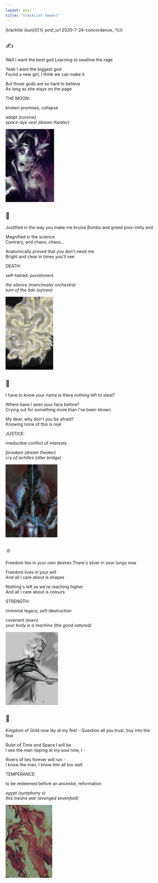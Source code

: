 ```yaml
---
layout: post
title: "tracklist (moon)"
---
```


[tracklist (sun)]({% post_url 2020-7-24-concordance_ %})

<style>
  h2 {
    font-weight: normal;
  }
</style>

## ✍
<div markdown="1" class="grid three-lines">
Well I want the best god  
Learning to swallow the rage

Yeah I want the biggest god  
Found a new girl, I think we can make it

But those gods are so hard to believe  
As long as she stays on the page

THE MOON:

broken promises, collapse

*adapt (cursive)  
space-dye vest (dream theater)*

<p style="grid-row-start: span 3;">
    <img src="/exul-mater/assets/idyll.png" style="max-height: 15rem;">
</p>
</div>

## 🐅
<div markdown="1" class="grid three-lines">
Justified in the way you make me bruise  
Bombs and greed prox-imity and

Magnified in the science  
Contrary, and chaos, chaos...

Anatomically proved that you don't need me  
Bright and clear in times you'll see

DEATH:

self-hatred, punishment

*the silence (manchester orchestra)  
turn of the tide (sylvan)*

<p style="grid-row-start: span 3;">
    <img src="/exul-mater/assets/lantern.png" style="max-height: 15rem;">
</p>
</div>

## 🎯
<div markdown="1" class="grid three-lines">
I have to know your name  
Is there nothing left to steal?

Where have I seen your face before?  
Crying out for something more than I’ve been shown

My dear, why don't you be afraid?  
Knowing none of this is real

JUSTICE:

irreducible conflict of interests

*forsaken (dream theater)  
cry of achilles (alter bridge)*

<p style="grid-row-start: span 3;">
    <img src="/exul-mater/assets/guardian_.png" style="max-height: 15rem;">
</p>
</div>

## ⚛
<div markdown="1" class="grid three-lines">
Freedom lies in your own desires  
There's silver in your lungs now

Freedom lives in your will  
And all I care about is shapes

Nothing's left as we're reaching higher  
And all I care about is colours

STRENGTH:

immortal legacy, self-destruction

*covenant (soen)  
your body is a machine (the good natured)*

<p style="grid-row-start: span 3;">
    <img src="/exul-mater/assets/moth.png" style="max-height: 15rem;">
</p>
</div>

## 🏺
<div markdown="1" class="grid three-lines">
Kingdom of Gold now lay at my feet -  
Question all you trust, buy into the fear

Ruler of Time and Space I will be  
I see the man ripping at my soul now, I -

Rivers of lies forever will run -   
I know the man, I know him all too well

TEMPERANCE:

to be redeemed before an ancestor, reformation

*egypt (symphony x)  
this means war (avenged sevenfold)*

<p style="grid-row-start: span 3;">
    <img src="/exul-mater/assets/hanged.png" style="max-height: 15rem;">
</p>
</div>
